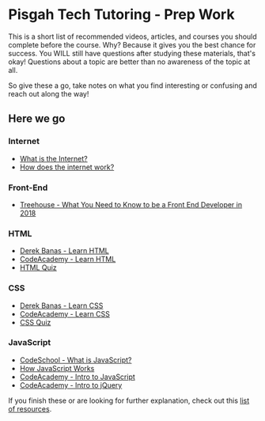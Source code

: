 # Pisgah Tech Tutoring - Prep Work

This is a short list of recommended videos, articles, and courses you should complete before the course.  Why?  Because it gives you the best chance for success.  You WILL still have questions after studying these materials, that's okay!  Questions about a topic are better than no awareness of the topic at all.

So give these a go, take notes on what you find interesting or confusing and reach out along the way!

## Here we go

### Internet
- [What is the Internet?](https://www.youtube.com/watch?v=Dxcc6ycZ73M)
- [How does the internet work?](https://www.youtube.com/watch?v=7XoaoFjKqYM)

### Front-End
- [Treehouse - What You Need to Know to be a Front End Developer in 2018](https://www.youtube.com/watch?v=Xd7huBu39qk)

### HTML
- [Derek Banas - Learn HTML](https://www.youtube.com/watch?v=Ggh_y-33Eso)
- [CodeAcademy - Learn HTML](https://www.codecademy.com/learn/learn-html)
- [HTML Quiz](https://skillvalue.com/en/quizzes/front-end/html5-beginner-level)

### CSS
- [Derek Banas - Learn CSS](https://www.youtube.com/watch?v=I-rTKuEhrCM&list=PL07454EA7FF8D28AB)
- [CodeAcademy - Learn CSS](https://www.codecademy.com/learn/learn-css)
- [CSS Quiz](https://www.w3schools.com/quiztest/quiztest.asp?qtest=CSS)

### JavaScript
- [CodeSchool - What is JavaScript?](https://www.youtube.com/watch?v=nItSSTwBvSU)
- [How JavaScript Works](https://www.youtube.com/watch?v=b1ieJtIx1NY)
- [CodeAcademy - Intro to JavaScript](https://www.codecademy.com/learn/introduction-to-javascript)
- [CodeAcademy - Intro to jQuery](https://www.codecademy.com/learn/learn-jquery)

If you finish these or are looking for further explanation, check out this [list of resources](https://github.com/pisgah-tech-tutoring/resources).